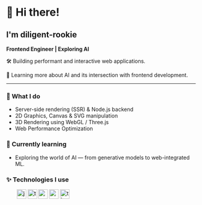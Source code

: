 <div>
  <h1>👋 Hi there!</h1>
  <h2>I'm diligent-rookie</h2>

  <p><strong>Frontend Engineer | Exploring AI</strong></p>

  <p>🛠️ Building performant and interactive web applications.</p>
  <p>🧠 Learning more about AI and its intersection with frontend development.</p>

  <hr />

  <h3>🔧 What I do</h3>
  <ul>
    <li>Server-side rendering (SSR) & Node.js backend</li>
    <li>2D Graphics, Canvas & SVG manipulation</li>
    <li>3D Rendering using WebGL / Three.js</li>
    <li>Web Performance Optimization</li>
  </ul>

  <h3>🌱 Currently learning</h3>
  <ul>
    <li>Exploring the world of AI — from generative models to web-integrated ML.</li>
  </ul>

  <h3>✨ Technologies I use</h3>
  <div>
    &nbsp;&nbsp;&nbsp;&nbsp;&nbsp;&nbsp;
    <img src="https://cdn.jsdelivr.net/gh/devicons/devicon@latest/icons/javascript/javascript-original.svg" alt="javascript" width="25" height="25" />
    <img src="https://cdn.jsdelivr.net/gh/devicons/devicon@latest/icons/typescript/typescript-original.svg" alt="typescript" width="25" />
    <img src="https://cdn.jsdelivr.net/gh/devicons/devicon@latest/icons/react/react-original.svg" alt="react" width="25" />
    <img src="https://cdn.jsdelivr.net/gh/devicons/devicon@latest/icons/nodejs/nodejs-original-wordmark.svg" alt="nodejs" width="25" height="25" />
    <img src="https://cdn.jsdelivr.net/gh/devicons/devicon@latest/icons/threejs/threejs-original.svg" alt="threejs" width="25" height="25"/>   
  </div>
</div>
